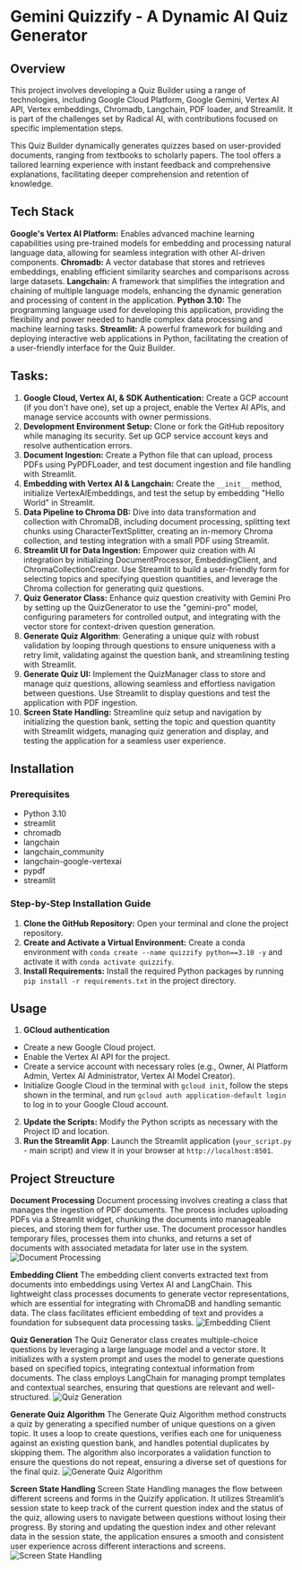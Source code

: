 # Gemini Quizzify - A Dynamic AI Quiz Generator

## Overview
This project involves developing a Quiz Builder using a range of technologies, including Google Cloud Platform, Google Gemini, Vertex AI API, Vertex embeddings, Chromadb, Langchain, PDF loader, and Streamlit. It is part of the challenges set by Radical AI, with contributions focused on specific implementation steps.

This Quiz Builder dynamically generates quizzes based on user-provided documents, ranging from textbooks to scholarly papers. The tool offers a tailored learning experience with instant feedback and comprehensive explanations, facilitating deeper comprehension and retention of knowledge.

## Tech Stack
**Google's Vertex AI Platform:** Enables advanced machine learning capabilities using pre-trained models for embedding and processing natural language data, allowing for seamless integration with other AI-driven components.
**Chromadb:** A vector database that stores and retrieves embeddings, enabling efficient similarity searches and comparisons across large datasets.
**Langchain:** A framework that simplifies the integration and chaining of multiple language models, enhancing the dynamic generation and processing of content in the application.
**Python 3.10:** The programming language used for developing this application, providing the flexibility and power needed to handle complex data processing and machine learning tasks.
**Streamlit:** A powerful framework for building and deploying interactive web applications in Python, facilitating the creation of a user-friendly interface for the Quiz Builder.

## Tasks:
1. **Google Cloud, Vertex AI, & SDK Authentication:** Create a GCP account (if you don't have one), set up a project, enable the Vertex AI APIs, and manage service accounts with owner permissions.
2. **Development Environment Setup:** Clone or fork the GitHub repository while managing its security. Set up GCP service account keys and resolve authentication errors.
3. **Document Ingestion:** Create a Python file that can upload, process PDFs using PyPDFLoader, and test document ingestion and file handling with Streamlit.
4. **Embedding with Vertex AI & Langchain:** Create the `__init__` method, initialize VertexAIEmbeddings, and test the setup by embedding "Hello World" in Streamlit.
5. **Data Pipeline to Chroma DB:** Dive into data transformation and collection with ChromaDB, including document processing, splitting text chunks using CharacterTextSplitter, creating an in-memory Chroma collection, and testing integration with a small PDF using Streamlit.
6. **Streamlit UI for Data Ingestion:** Empower quiz creation with AI integration by initializing DocumentProcessor, EmbeddingClient, and ChromaCollectionCreator. Use Streamlit to build a user-friendly form for selecting topics and specifying question quantities, and leverage the Chroma collection for generating quiz questions.
7. **Quiz Generator Class:** Enhance quiz question creativity with Gemini Pro by setting up the QuizGenerator to use the "gemini-pro" model, configuring parameters for controlled output, and integrating with the vector store for context-driven question generation.
8. **Generate Quiz Algorithm**: Generating a unique quiz with robust validation by looping through questions to ensure uniqueness with a retry limit, validating against the question bank, and streamlining testing with Streamlit.
9. **Generate Quiz UI:** Implement the QuizManager class to store and manage quiz questions, allowing seamless and effortless navigation between questions. Use Streamlit to display questions and test the application with PDF ingestion.
10. **Screen State Handling:** Streamline quiz setup and navigation by initializing the question bank, setting the topic and question quantity with Streamlit widgets, managing quiz generation and display, and testing the application for a seamless user experience.

## Installation

### Prerequisites
* Python 3.10
* streamlit
* chromadb
* langchain
* langchain_community
* langchain-google-vertexai
* pypdf
* streamlit

### Step-by-Step Installation Guide
1. **Clone the GitHub Repository:** Open your terminal and clone the project repository.
2. **Create and Activate a Virtual Environment:** Create a conda environment with `conda create --name quizzify python==3.10 -y` and activate it with `conda activate quizzify`.
3. **Install Requirements:** Install the required Python packages by running `pip install -r requirements.txt` in the project directory.

## Usage

1. **GCloud authentication**
* Create a new Google Cloud project.
* Enable the Vertex AI API for the project.
* Create a service account with necessary roles (e.g., Owner, AI Platform Admin, Vertex AI Administrator, Vertex AI Model Creator).
* Initialize Google Cloud in the terminal with `gcloud init`, follow the steps shown in the terminal, and run `gcloud auth application-default login` to log in to your Google Cloud account.
2. **Update the Scripts:** Modify the Python scripts as necessary with the Project ID and location.
3. **Run the Streamlit App**: Launch the Streamlit application (`your_script.py` - main script) and view it in your browser at `http://localhost:8501`.


## Project Streucture

**Document Processing**
Document processing involves creating a class that manages the ingestion of PDF documents. The process includes uploading PDFs via a Streamlit widget, chunking the documents into manageable pieces, and storing them for further use. The document processor handles temporary files, processes them into chunks, and returns a set of documents with associated metadata for later use in the system.
![Document Processing](images/document_ingestion.png)

**Embedding Client**
The embedding client converts extracted text from documents into embeddings using Vertex AI and LangChain. This lightweight class processes documents to generate vector representations, which are essential for integrating with ChromaDB and handling semantic data. The class facilitates efficient embedding of text and provides a foundation for subsequent data processing tasks.
![Embedding Client](images/embedding_client.png)

**Quiz Generation**
The Quiz Generator class creates multiple-choice questions by leveraging a large language model and a vector store. It initializes with a system prompt and uses the model to generate questions based on specified topics, integrating contextual information from documents. The class employs LangChain for managing prompt templates and contextual searches, ensuring that questions are relevant and well-structured.
![Quiz Generation](images/quiz_generation.png)

**Generate Quiz Algorithm**
The Generate Quiz Algorithm method constructs a quiz by generating a specified number of unique questions on a given topic. It uses a loop to create questions, verifies each one for uniqueness against an existing question bank, and handles potential duplicates by skipping them. The algorithm also incorporates a validation function to ensure the questions do not repeat, ensuring a diverse set of questions for the final quiz.
![Generate Quiz Algorithm](images/generate_quiz_algorithm.png)

**Screen State Handling**
Screen State Handling manages the flow between different screens and forms in the Quizify application. It utilizes Streamlit’s session state to keep track of the current question index and the status of the quiz, allowing users to navigate between questions without losing their progress. By storing and updating the question index and other relevant data in the session state, the application ensures a smooth and consistent user experience across different interactions and screens.
![Screen State Handling](images/screen_state_handling.png)